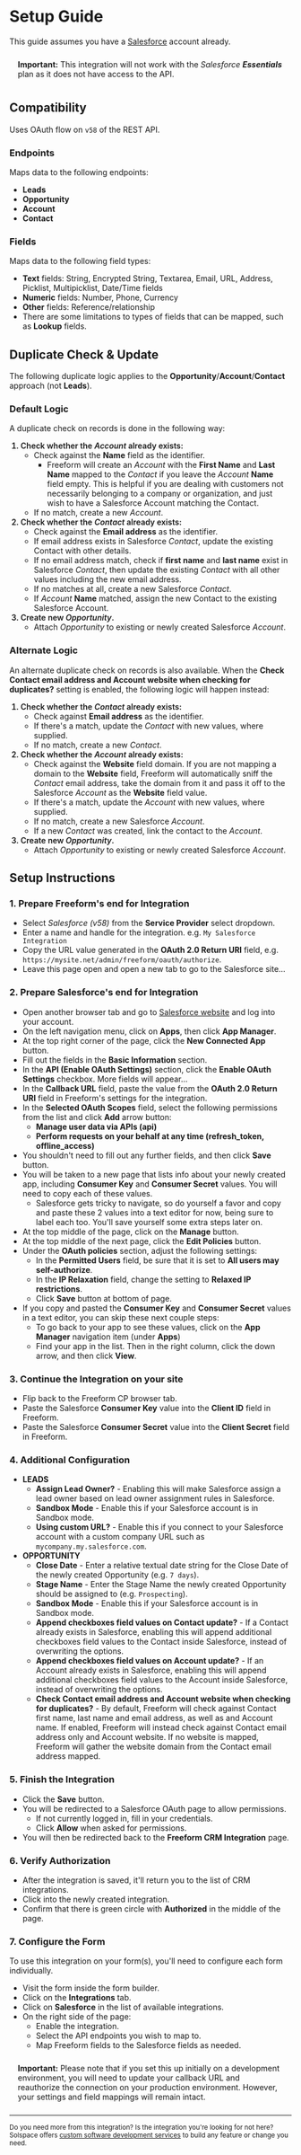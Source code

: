 # Setup Guide

This guide assumes you have a [Salesforce](http://salesforce.com) account already.

<span class="note warning"><b>Important:</b> This integration will not work with the _Salesforce **Essentials**_ plan as it does not have access to the API.</span>

## Compatibility

Uses OAuth flow on `v58` of the REST API.

### Endpoints
Maps data to the following endpoints:

- **Leads**
- **Opportunity**
- **Account**
- **Contact**

### Fields
Maps data to the following field types:

- **Text** fields: String, Encrypted String, Textarea, Email, URL, Address, Picklist, Multipicklist, Date/Time fields
- **Numeric** fields: Number, Phone, Currency
- **Other** fields: Reference/relationship
- There are some limitations to types of fields that can be mapped, such as **Lookup** fields.

## Duplicate Check & Update

The following duplicate logic applies to the **Opportunity**/**Account**/**Contact** approach (not **Leads**).

### Default Logic

A duplicate check on records is done in the following way:

1. Check whether the *Account* already exists:
    - Check against the **Name** field as the identifier.
        - Freeform will create an *Account* with the **First Name** and **Last Name** mapped to the *Contact* if you leave the *Account* **Name** field empty. This is helpful if you are dealing with customers not necessarily belonging to a company or organization, and just wish to have a Salesforce Account matching the Contact.
    - If no match, create a new *Account*.
2. Check whether the *Contact* already exists:
    - Check against the **Email address** as the identifier.
    - If email address exists in Salesforce *Contact*, update the existing Contact with other details.
    - If no email address match, check if **first name** and **last name** exist in Salesforce *Contact*, then update the existing *Contact* with all other values including the new email address.
    - If no matches at all, create a new Salesforce *Contact*.
    - If *Account* **Name** matched, assign the new Contact to the existing Salesforce Account.
3. Create new *Opportunity*.
    - Attach *Opportunity* to existing or newly created Salesforce *Account*.

### Alternate Logic

An alternate duplicate check on records is also available. When the **Check Contact email address and Account website when checking for duplicates?** setting is enabled, the following logic will happen instead:

1. Check whether the *Contact* already exists:
    - Check against **Email address** as the identifier.
    - If there's a match, update the *Contact* with new values, where supplied.
    - If no match, create a new *Contact*.
2. Check whether the *Account* already exists:
    - Check against the **Website** field domain. If you are not mapping a domain to the **Website** field, Freeform will automatically sniff the *Contact* email address, take the domain from it and pass it off to the Salesforce *Account* as the **Website** field value.
    - If there's a match, update the *Account* with new values, where supplied.
    - If no match, create a new Salesforce *Account*.
    - If a new *Contact* was created, link the contact to the *Account*.
3. Create new *Opportunity*.
    - Attach *Opportunity* to existing or newly created Salesforce *Account*.

## Setup Instructions

### 1. Prepare Freeform's end for Integration

- Select *Salesforce (v58)* from the **Service Provider** select dropdown.
- Enter a name and handle for the integration. e.g. `My Salesforce Integration`
- Copy the URL value generated in the **OAuth 2.0 Return URI** field, e.g. `https://mysite.net/admin/freeform/oauth/authorize`.
- Leave this page open and open a new tab to go to the Salesforce site...

### 2. Prepare Salesforce's end for Integration

- Open another browser tab and go to [Salesforce website](https://login.salesforce.com) and log into your account.
- On the left navigation menu, click on **Apps**, then click **App Manager**.
- At the top right corner of the page, click the **New Connected App** button.
- Fill out the fields in the **Basic Information** section.
- In the **API (Enable OAuth Settings)** section, click the **Enable OAuth Settings** checkbox. More fields will appear...
- In the **Callback URL** field, paste the value from the **OAuth 2.0 Return URI** field in Freeform's settings for the integration.
- In the **Selected OAuth Scopes** field, select the following permissions from the list and click **Add** arrow button:
    - **Manage user data via APIs (api)**
    - **Perform requests on your behalf at any time (refresh_token, offline_access)**
- You shouldn't need to fill out any further fields, and then click **Save** button.
- You will be taken to a new page that lists info about your newly created app, including **Consumer Key** and **Consumer Secret** values. You will need to copy each of these values.
    - Salesforce gets tricky to navigate, so do yourself a favor and copy and paste these 2 values into a text editor for now, being sure to label each too. You'll save yourself some extra steps later on.
- At the top middle of the page, click on the **Manage** button.
- At the top middle of the next page, click the **Edit Policies** button.
- Under the **OAuth policies** section, adjust the following settings:
    - In the **Permitted Users** field, be sure that it is set to **All users may self-authorize**.
    - In the **IP Relaxation** field, change the setting to **Relaxed IP restrictions**.
    - Click **Save** button at bottom of page.
- If you copy and pasted the **Consumer Key** and **Consumer Secret** values in a text editor, you can skip these next couple steps:
    - To go back to your app to see these values, click on the **App Manager** navigation item (under **Apps**)
    - Find your app in the list. Then in the right column, click the down arrow, and then click **View**.

### 3. Continue the Integration on your site

- Flip back to the Freeform CP browser tab.
- Paste the Salesforce **Consumer Key** value into the **Client ID** field in Freeform.
- Paste the Salesforce **Consumer Secret** value into the **Client Secret** field in Freeform.

### 4. Additional Configuration

- **LEADS**
    - **Assign Lead Owner?** - Enabling this will make Salesforce assign a lead owner based on lead owner assignment rules in Salesforce.
    - **Sandbox Mode** - Enable this if your Salesforce account is in Sandbox mode.
    - **Using custom URL?** - Enable this if you connect to your Salesforce account with a custom company URL such as `mycompany.my.salesforce.com`.
- **OPPORTUNITY**
    - **Close Date** - Enter a relative textual date string for the Close Date of the newly created Opportunity (e.g. `7 days`).
    - **Stage Name** - Enter the Stage Name the newly created Opportunity should be assigned to (e.g. `Prospecting`).
    - **Sandbox Mode** - Enable this if your Salesforce account is in Sandbox mode.
    - **Append checkboxes field values on Contact update?** - If a Contact already exists in Salesforce, enabling this will append additional checkboxes field values to the Contact inside Salesforce, instead of overwriting the options.
    - **Append checkboxes field values on Account update?** - If an Account already exists in Salesforce, enabling this will append additional checkboxes field values to the Account inside Salesforce, instead of overwriting the options.
    - **Check Contact email address and Account website when checking for duplicates?** - By default, Freeform will check against Contact first name, last name and email address, as well as and Account name. If enabled, Freeform will instead check against Contact email address only and Account website. If no website is mapped, Freeform will gather the website domain from the Contact email address mapped.

### 5. Finish the Integration

- Click the **Save** button.
- You will be redirected to a Salesforce OAuth page to allow permissions.
    - If not currently logged in, fill in your credentials.
    - Click **Allow** when asked for permissions.
- You will then be redirected back to the **Freeform CRM Integration** page.

### 6. Verify Authorization

- After the integration is saved, it'll return you to the list of CRM integrations.
- Click into the newly created integration.
- Confirm that there is green circle with **Authorized** in the middle of the page.

### 7. Configure the Form

To use this integration on your form(s), you'll need to configure each form individually.

- Visit the form inside the form builder.
- Click on the **Integrations** tab.
- Click on **Salesforce** in the list of available integrations.
- On the right side of the page:
    - Enable the integration.
    - Select the API endpoints you wish to map to.
    - Map Freeform fields to the Salesforce fields as needed.

<span class="note warning"><b>Important:</b> Please note that if you set this up initially on a development environment, you will need to update your callback URL and reauthorize the connection on your production environment. However, your settings and field mappings will remain intact.</span>

---

<small>Do you need more from this integration? Is the integration you're looking for not here? Solspace offers [custom software development services](https://docs.solspace.com/support/premium/) to build any feature or change you need.</small>

<style type="text/css">ol{padding-left:20px!important}ol>li{font-weight:600}ol>li>ul>li{font-weight:400}.warning {display:block;padding:10px 15px;border:1px solid var(--warning-color);border-radius:5px;}</style>